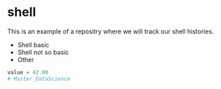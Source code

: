 # shell
This is an example of a repositry where we will track our shell histories.
* Shell basic
* Shell not so basic
* Other
```python
value = 42.00
# Master_DataScience
